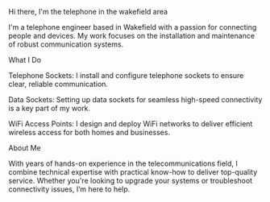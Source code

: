 Hi there, I'm the telephone in the wakefield area

I'm a telephone engineer based in Wakefield with a passion for connecting people and devices. My work focuses on the installation and maintenance of robust communication systems.

What I Do

Telephone Sockets: I install and configure telephone sockets to ensure clear, reliable communication.

Data Sockets: Setting up data sockets for seamless high-speed connectivity is a key part of my work.

WiFi Access Points: I design and deploy WiFi networks to deliver efficient wireless access for both homes and businesses.

About Me

With years of hands-on experience in the telecommunications field, I combine technical expertise with practical know-how to deliver top-quality service. Whether you're looking to upgrade your systems or troubleshoot connectivity issues, I’m here to help.
